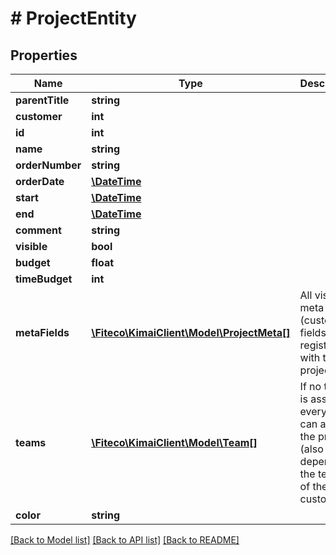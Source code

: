 # # ProjectEntity

## Properties

Name | Type | Description | Notes
------------ | ------------- | ------------- | -------------
**parentTitle** | **string** |  | [optional]
**customer** | **int** |  | [optional]
**id** | **int** |  | [optional]
**name** | **string** |  |
**orderNumber** | **string** |  | [optional]
**orderDate** | [**\DateTime**](\DateTime.md) |  | [optional]
**start** | [**\DateTime**](\DateTime.md) |  | [optional]
**end** | [**\DateTime**](\DateTime.md) |  | [optional]
**comment** | **string** |  | [optional]
**visible** | **bool** |  |
**budget** | **float** |  |
**timeBudget** | **int** |  |
**metaFields** | [**\Fiteco\KimaiClient\Model\ProjectMeta[]**](ProjectMeta.md) | All visible meta (custom) fields registered with this project | [optional]
**teams** | [**\Fiteco\KimaiClient\Model\Team[]**](Team.md) | If no team is assigned, everyone can access the project (also depends on the teams of the customer) | [optional]
**color** | **string** |  | [optional]

[[Back to Model list]](../../README.md#models) [[Back to API list]](../../README.md#endpoints) [[Back to README]](../../README.md)
